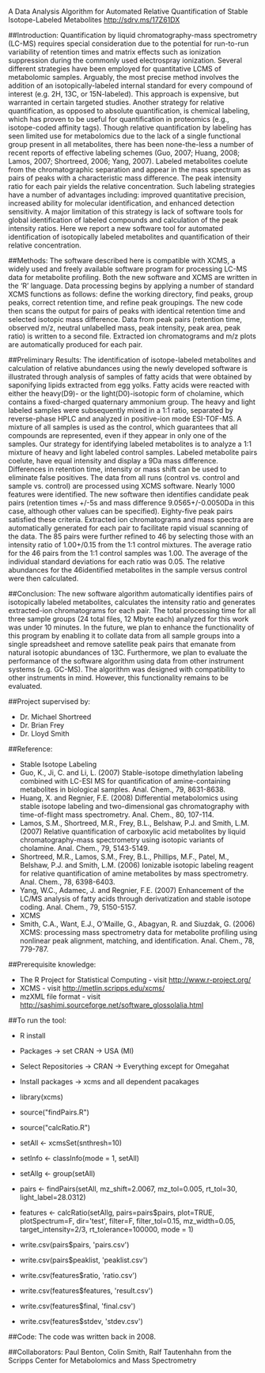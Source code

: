A Data Analysis Algorithm for Automated Relative Quantification of Stable Isotope-Labeled Metabolites
http://sdrv.ms/17Z61DX


##Introduction:
Quantification by liquid chromatography-mass spectrometry (LC-MS) requires special consideration due to the potential for run-to-run variability of retention times and matrix effects such as ionization suppression during the commonly used electrospray ionization. Several different strategies have been employed for quantitative LCMS of metabolomic samples. Arguably, the most precise method involves the addition of an isotopically-labeled internal standard for every compound of interest (e.g. 2H, 13C, or 15N-labeled). This approach is expensive, but warranted in certain targeted studies. Another strategy for relative quantification, as opposed to absolute quantification, is chemical labeling, which has proven to be useful for quantification in proteomics (e.g., isotope-coded affinity tags). Though relative quantification by labeling has seen limited use for metabolomics due to the lack of a single functional group present in all metabolites, there has been none-the-less a number of recent reports of effective labeling schemes (Guo, 2007; Huang, 2008; Lamos, 2007; Shortreed, 2006; Yang, 2007). Labeled metabolites coelute from the chromatographic separation and appear in the mass spectrum as pairs of peaks with a characteristic mass difference. The peak intensity ratio for each pair yields the relative concentration. Such labeling strategies have a number of advantages including: improved quantitative precision, increased ability for molecular identification, and enhanced detection sensitivity. A major limitation of this strategy is lack of software tools for global identification of labeled compounds and calculation of the peak intensity ratios. Here we report a new software tool for automated identification of isotopically labeled metabolites and quantification of their relative concentration.

##Methods:
The software described here is compatible with XCMS, a widely used and freely available software program for processing LC-MS data for metabolite profiling. Both the new software and XCMS are written in the ‘R’ language. Data processing begins by applying a number of standard XCMS functions as follows: define the working directory, find peaks, group peaks, correct retention time, and refine peak groupings. The new code then scans the output for pairs of peaks with identical retention time and selected isotopic mass difference. Data from peak pairs (retention time, observed m/z, neutral unlabelled mass, peak intensity, peak area, peak ratio) is written to a second file. Extracted ion chromatograms and m/z plots are automatically produced for each pair.

##Preliminary Results:
The identification of isotope-labeled metabolites and calculation of relative abundances using the newly developed software is illustrated through analysis of samples of fatty acids that were obtained by saponifying lipids extracted from egg yolks. Fatty acids were reacted with either the heavy(D9)- or the light(D0)-isotopic form of cholamine, which contains a fixed-charged quaternary ammonium group. The heavy and light labeled samples were subsequently mixed in a 1:1 ratio, separated by reverse-phase HPLC and analyzed in positive-ion mode ESI-TOF-MS. A mixture of all samples is used as the control, which guarantees that all compounds are represented, even if they appear in only one of the samples. Our strategy for identifying labeled metabolites is to analyze a 1:1 mixture of heavy and light labeled control samples. Labeled metabolite pairs coelute, have equal intensity and display a 9Da mass difference. Differences in retention time, intensity or mass shift can be used to eliminate false positives. The data from all runs (control vs. control and sample vs. control) are processed using XCMS software. Nearly 1000 features were identified. The new software then identifies candidate peak pairs (retention times +/-5s and mass difference 9.0565+/-0.0050Da in this case, although other values can be specified). Eighty-five peak pairs satisfied these criteria. Extracted ion chromatograms and mass spectra are automatically generated for each pair to facilitate rapid visual scanning of the data. The 85 pairs were further refined to 46 by selecting those with an intensity ratio of 1.00+/0.15 from the 1:1 control mixtures. The average ratio for the 46 pairs from the 1:1 control samples was 1.00. The average of the individual standard deviations for each ratio was 0.05. The relative abundances for the 46identified metabolites in the sample versus control were then calculated.

##Conclusion:
The new software algorithm automatically identifies pairs of isotopically labeled metabolites, calculates the intensity ratio and generates extracted-ion chromatograms for each pair. The total processing time for all three sample groups (24 total files, 12 Mbyte each) analyzed for this work was under 10 minutes. In the future, we plan to enhance the functionality of this program by enabling it to collate data from all sample groups into a single spreadsheet and remove satellite peak pairs that emanate from natural isotopic abundances of 13C. Furthermore, we plan to evaluate the performance of the software algorithm using data from other instrument systems (e.g. GC-MS). The algorithm was designed with compatibility to other instruments in mind. However, this functionality remains to be evaluated.


##Project supervised by:
- Dr. Michael Shortreed
- Dr. Brian Frey
- Dr. Lloyd Smith


##Reference:
- Stable Isotope Labeling
- Guo, K., Ji, C. and Li, L. (2007) Stable-isotope dimethylation labeling combined with LC-ESI MS for quantification of amine-containing metabolites in biological samples. Anal. Chem., 79, 8631-8638.
- Huang, X. and Regnier, F.E. (2008) Differential metabolomics using stable isotope labeling and two-dimensional gas chromatography with time-of-flight mass spectrometry. Anal. Chem., 80, 107-114.
- Lamos, S.M., Shortreed, M.R., Frey, B.L., Belshaw, P.J. and Smith, L.M. (2007) Relative quantification of carboxylic acid metabolites by liquid chromatography-mass spectrometry using isotopic variants of cholamine. Anal. Chem., 79, 5143-5149.
- Shortreed, M.R., Lamos, S.M., Frey, B.L., Phillips, M.F., Patel, M., Belshaw, P.J. and Smith, L.M. (2006) Ionizable isotopic labeling reagent for relative quantification of amine metabolites by mass spectrometry. Anal. Chem., 78, 6398-6403.
- Yang, W.C., Adamec, J. and Regnier, F.E. (2007) Enhancement of the LC/MS analysis of fatty acids through derivatization and stable isotope coding. Anal. Chem., 79, 5150-5157.
- XCMS
- Smith, C.A., Want, E.J., O'Maille, G., Abagyan, R. and Siuzdak, G. (2006) XCMS: processing mass spectrometry data for metabolite profiling using nonlinear peak alignment, matching, and identification. Anal. Chem., 78, 779-787.


##Prerequisite knowledge:
- The R Project for Statistical Computing - visit http://www.r-project.org/
- XCMS - visit http://metlin.scripps.edu/xcms/
- mzXML file format - visit http://sashimi.sourceforge.net/software_glossolalia.html


##To run the tool:
- R install
- Packages -> set CRAN -> USA (MI)
- Select Repositories -> CRAN -> Everything except for Omegahat
- Install packages -> xcms and all dependent pacakages

- library(xcms)
- source("findPairs.R")
- source("calcRatio.R")
- setAll     <- xcmsSet(snthresh=10)
- setInfo    <- classInfo(mode = 1, setAll)
- setAllg    <- group(setAll)
- pairs      <- findPairs(setAll, mz_shift=2.0067, mz_tol=0.005, rt_tol=30, light_label=28.0312)
- features   <- calcRatio(setAllg, pairs=pairs$pairs, plot=TRUE, plotSpectrum=F, dir='test',
                        filter=F, filter_tol=0.15, mz_width=0.05, target_intensity=2/3, rt_tolerance=100000, mode = 1)
- write.csv(pairs$pairs,       'pairs.csv')
- write.csv(pairs$peaklist,    'peaklist.csv')
- write.csv(features$ratio,    'ratio.csv')
- write.csv(features$features, 'result.csv')
- write.csv(features$final,    'final.csv')
- write.csv(features$stdev,    'stdev.csv')


##Code:
The code was written back in 2008.


##Collaborators:
Paul Benton, Colin Smith, Ralf Tautenhahn from the Scripps Center for Metabolomics and Mass Spectrometry
